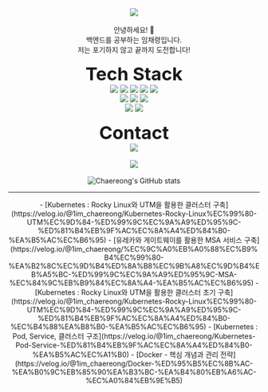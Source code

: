 <div align="center">
  <img src="https://capsule-render.vercel.app/api?type=rounded&color=auto&height=200&section=header&text=Chaereong%20Lim&fontSize=70&desc=welcome%20to%20my%20GitHub&descAlignY=80&descAlign=70&descSize=20">
</div>

<br>

<div align="center">
안녕하세요! 👋
  <br>
백엔드를 공부하는 임채령입니다.
  <br>
저는 포기하지 않고 끝까지 도전합니다!
</div>

<br>

<div align="center">
  <b style="font-size: 36px;">Tech Stack</b>
</div>

<div align="center">
  <img src="https://img.shields.io/badge/java-007396?style=for-the-badge&logo=OpenJDK&logoColor=white"> 
  <img src="https://img.shields.io/badge/Spring-6DB33F?style=for-the-badge&logo=Spring&logoColor=white">
  <img src="https://img.shields.io/badge/springboot-6DB33F?style=for-the-badge&logo=springboot&logoColor=white">
  <img src="https://img.shields.io/badge/Spring Data JPA-6DB33F?style=for-the-badge&logo=Spring&logoColor=white">
  <img src="https://img.shields.io/badge/Spring Security-6DB33F?style=for-the-badge&logo=Spring Security&logoColor=white">
  
  <br>
  
  <img src="https://img.shields.io/badge/MySQL-4479A1?style=for-the-badge&logo=MySQL&logoColor=white">
  <img src="https://img.shields.io/badge/RabbitMQ-FF6600?style=for-the-badge&logo=RabbitMQ&logoColor=white">
  <img src="https://img.shields.io/badge/Redis-DC382D?style=for-the-badge&logo=Redis&logoColor=white">
  
  <br>
  
  <img src="https://img.shields.io/badge/docker-%230db7ed.svg?style=for-the-badge&logo=docker&logoColor=white"> 
  <img src="https://img.shields.io/badge/GitHub Actions-2088FF?style=for-the-badge&logo=GitHub Actions&logoColor=white">

<!--<br>-->

  <!--<img src="https://img.shields.io/badge/grafana-%23F46800.svg?style=for-the-badge&logo=grafana&logoColor=white">-->
  <!--<img src="https://img.shields.io/badge/Prometheus-E6522C?style=for-the-badge&logo=Prometheus&logoColor=white">-->
  <!--<img src="https://img.shields.io/badge/Kubernetes-326CE5?style=for-the-badge&logo=Kubernetes&logoColor=white">-->
</div>

<br>

<div align="center">
  <b style="font-size: 36px;">Contact</b>
</div>

<div align="center">
<a href="mailto:sa990422@gmail.com"><img src="https://img.shields.io/badge/Gmail-D0A9F5?style=flat-square&logo=Gmail&logoColor=white&link=mailto:sa990422@gmail.com"/></a>
</div>

<br>

<div align="center">
  <a href="https://hits.seeyoufarm.com">
    <img src="https://hits.seeyoufarm.com/api/count/incr/badge.svg?url=https%3A%2F%2Fgithub.com%2FLimchaereong%2Fhit-counter&count_bg=%2379C83D&title_bg=%23555555&icon=&icon_color=%23E7E7E7&title=hits&edge_flat=false">
  </a>
  <br>
  <br>
  <img src="https://github-readme-stats.vercel.app/api?username=Limchaereong&show_icons=true&theme=algolia" alt="Chaereong's GitHub stats">
</div>

---

<div align="center">
<!-- BLOG-POST-LIST:START -->
- [Kubernetes : Rocky Linux와 UTM을 활용한 클러스터 구축](https://velog.io/@1im_chaereong/Kubernetes-Rocky-Linux%EC%99%80-UTM%EC%9D%84-%ED%99%9C%EC%9A%A9%ED%95%9C-%ED%81%B4%EB%9F%AC%EC%8A%A4%ED%84%B0-%EA%B5%AC%EC%B6%95)
- [유레카와 게이트웨이를 활용한 MSA 서비스 구축](https://velog.io/@1im_chaereong/%EC%9C%A0%EB%A0%88%EC%B9%B4%EC%99%80-%EA%B2%8C%EC%9D%B4%ED%8A%B8%EC%9B%A8%EC%9D%B4%EB%A5%BC-%ED%99%9C%EC%9A%A9%ED%95%9C-MSA-%EC%84%9C%EB%B9%84%EC%8A%A4-%EA%B5%AC%EC%B6%95)
- [Kubernetes : Rocky Linux와 UTM을 활용한 클러스터 초기 구축](https://velog.io/@1im_chaereong/Kubernetes-Rocky-Linux%EC%99%80-UTM%EC%9D%84-%ED%99%9C%EC%9A%A9%ED%95%9C-%ED%81%B4%EB%9F%AC%EC%8A%A4%ED%84%B0-%EC%B4%88%EA%B8%B0-%EA%B5%AC%EC%B6%95)
- [Kubernetes : Pod, Service, 클러스터 구조](https://velog.io/@1im_chaereong/Kubernetes-Pod-Service-%ED%81%B4%EB%9F%AC%EC%8A%A4%ED%84%B0-%EA%B5%AC%EC%A1%B0)
- [Docker - 핵심 개념과 관리 전략](https://velog.io/@1im_chaereong/Docker-%ED%95%B5%EC%8B%AC-%EA%B0%9C%EB%85%90%EA%B3%BC-%EA%B4%80%EB%A6%AC-%EC%A0%84%EB%9E%B5)
<!-- BLOG-POST-LIST:END -->
</div>
